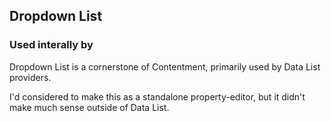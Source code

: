 ﻿## Dropdown List

### Used interally by

Dropdown List is a cornerstone of Contentment, primarily used by Data List providers.

I'd considered to make this as a standalone property-editor, but it didn't make much sense outside of Data List.
